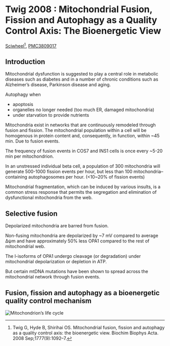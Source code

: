 # Twig 2008 : Mitochondrial Fusion, Fission and Autophagy as a Quality Control Axis: The Bioenergetic View


[Sciwheel](https://sciwheel.com/work/#/items/2920100)[^Twig2008], [PMC3809017](https://www.ncbi.nlm.nih.gov/pmc/articles/PMC3809017/)

[^Twig2008]: Twig G, Hyde B, Shirihai OS. Mitochondrial fusion, fission and autophagy as a quality control axis: the bioenergetic view. Biochim Biophys Acta. 2008 Sep;1777(9):1092–7.

<!--more-->

## Introduction

Mitochondrial dysfunction is suggested to play a central role in metabolic diseases such as diabetes and in a number of chronic conditions such as Alzheimer’s disease, Parkinson disease and aging.

Autophagy when
- apoptosis
- organelles no longer needed (too much ER, damaged mitochondria)
- under starvation to provide nutrients

Mitochondria exist in networks that are continuously remodeled through fusion and fission. The mitochondrial population within a cell will be homogenous in protein content and, consequently, in function, within ~45 min. Due to fusion events.

The frequency of fusion events in COS7 and INS1 cells is once every ~5-20 min per mitochondrion.

In an unstressed individual beta cell, a population of 300 mitochondria will generate 500-1000 fission events per hour, but less than 100 mitochondria–containing autophagosomes per hour. (<10~20% of fission events)

Mitochondrial fragmentation, which can be induced by various insults, is a common stress response that permits the segregation and elimination of dysfunctional mitochondria from the web.


## Selective fusion

Depolarized mitochondria are barred from fusion.

Non-fusing mitochondria are depolarized by ~7 mV compared to average Δψm and have approximately 50% less OPA1 compared to the rest of mitochondrial web.

The l-isoforms of OPA1 undergo cleavage (or degradation) under mitochondrial depolarization or depletion in ATP.

But certain mtDNA mutations have been shown to spread across the mitochondrial network through fusion events.

## Fusion, fission and autophagy as a bioenergetic quality control mechanism

![](https://www.ncbi.nlm.nih.gov/pmc/articles/PMC3809017/bin/nihms-68065-f0001.jpg "Mitochondrion’s life cycle")

